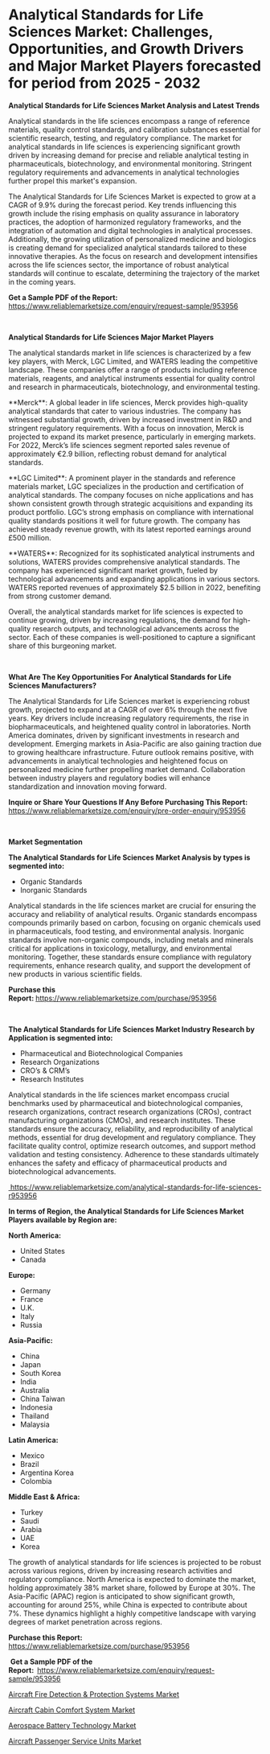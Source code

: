 <p><h1>Analytical Standards for Life Sciences Market: Challenges, Opportunities, and Growth Drivers and Major Market Players forecasted for period from 2025 - 2032</h1></p><p><strong>Analytical Standards for Life Sciences Market Analysis and Latest Trends</strong></p>
<p><p>Analytical standards in the life sciences encompass a range of reference materials, quality control standards, and calibration substances essential for scientific research, testing, and regulatory compliance. The market for analytical standards in life sciences is experiencing significant growth driven by increasing demand for precise and reliable analytical testing in pharmaceuticals, biotechnology, and environmental monitoring. Stringent regulatory requirements and advancements in analytical technologies further propel this market's expansion.</p><p>The Analytical Standards for Life Sciences Market is expected to grow at a CAGR of 9.9% during the forecast period. Key trends influencing this growth include the rising emphasis on quality assurance in laboratory practices, the adoption of harmonized regulatory frameworks, and the integration of automation and digital technologies in analytical processes. Additionally, the growing utilization of personalized medicine and biologics is creating demand for specialized analytical standards tailored to these innovative therapies. As the focus on research and development intensifies across the life sciences sector, the importance of robust analytical standards will continue to escalate, determining the trajectory of the market in the coming years.</p></p>
<p><strong>Get a Sample PDF of the Report:&nbsp;</strong> <a href="https://www.reliablemarketsize.com/enquiry/request-sample/953956?utm_campaign=1998&utm_medium=2&utm_source=Github&utm_content=ia&utm_term=07032025&utm_id=analytical-standards-for-life-sciences">https://www.reliablemarketsize.com/enquiry/request-sample/953956</a></p>
<p>&nbsp;</p>
<p><strong>Analytical Standards for Life Sciences Major Market Players</strong></p>
<p><p>The analytical standards market in life sciences is characterized by a few key players, with Merck, LGC Limited, and WATERS leading the competitive landscape. These companies offer a range of products including reference materials, reagents, and analytical instruments essential for quality control and research in pharmaceuticals, biotechnology, and environmental testing.</p><p>**Merck**: A global leader in life sciences, Merck provides high-quality analytical standards that cater to various industries. The company has witnessed substantial growth, driven by increased investment in R&D and stringent regulatory requirements. With a focus on innovation, Merck is projected to expand its market presence, particularly in emerging markets. For 2022, Merck’s life sciences segment reported sales revenue of approximately €2.9 billion, reflecting robust demand for analytical standards.</p><p>**LGC Limited**: A prominent player in the standards and reference materials market, LGC specializes in the production and certification of analytical standards. The company focuses on niche applications and has shown consistent growth through strategic acquisitions and expanding its product portfolio. LGC’s strong emphasis on compliance with international quality standards positions it well for future growth. The company has achieved steady revenue growth, with its latest reported earnings around £500 million.</p><p>**WATERS**: Recognized for its sophisticated analytical instruments and solutions, WATERS provides comprehensive analytical standards. The company has experienced significant market growth, fueled by technological advancements and expanding applications in various sectors. WATERS reported revenues of approximately $2.5 billion in 2022, benefiting from strong customer demand.</p><p>Overall, the analytical standards market for life sciences is expected to continue growing, driven by increasing regulations, the demand for high-quality research outputs, and technological advancements across the sector. Each of these companies is well-positioned to capture a significant share of this burgeoning market.</p></p>
<p>&nbsp;</p>
<p><strong>What Are The Key Opportunities For Analytical Standards for Life Sciences Manufacturers?</strong></p>
<p><p>The Analytical Standards for Life Sciences market is experiencing robust growth, projected to expand at a CAGR of over 6% through the next five years. Key drivers include increasing regulatory requirements, the rise in biopharmaceuticals, and heightened quality control in laboratories. North America dominates, driven by significant investments in research and development. Emerging markets in Asia-Pacific are also gaining traction due to growing healthcare infrastructure. Future outlook remains positive, with advancements in analytical technologies and heightened focus on personalized medicine further propelling market demand. Collaboration between industry players and regulatory bodies will enhance standardization and innovation moving forward.</p></p>
<p><strong>Inquire or Share Your Questions If Any Before Purchasing This Report:</strong> <a href="https://www.reliablemarketsize.com/enquiry/pre-order-enquiry/953956?utm_campaign=1998&utm_medium=2&utm_source=Github&utm_content=ia&utm_term=07032025&utm_id=analytical-standards-for-life-sciences">https://www.reliablemarketsize.com/enquiry/pre-order-enquiry/953956</a></p>
<p>&nbsp;</p>
<p><strong>Market Segmentation</strong></p>
<p><strong>The Analytical Standards for Life Sciences Market Analysis by types is segmented into:</strong></p>
<p><ul><li>Organic Standards</li><li>Inorganic Standards</li></ul></p>
<p><p>Analytical standards in the life sciences market are crucial for ensuring the accuracy and reliability of analytical results. Organic standards encompass compounds primarily based on carbon, focusing on organic chemicals used in pharmaceuticals, food testing, and environmental analysis. Inorganic standards involve non-organic compounds, including metals and minerals critical for applications in toxicology, metallurgy, and environmental monitoring. Together, these standards ensure compliance with regulatory requirements, enhance research quality, and support the development of new products in various scientific fields.</p></p>
<p><strong>Purchase this Report:&nbsp;</strong><a href="https://www.reliablemarketsize.com/purchase/953956?utm_campaign=1998&utm_medium=2&utm_source=Github&utm_content=ia&utm_term=07032025&utm_id=analytical-standards-for-life-sciences">https://www.reliablemarketsize.com/purchase/953956</a></p>
<p>&nbsp;</p>
<p><strong>The Analytical Standards for Life Sciences Market Industry Research by Application is segmented into:</strong></p>
<p><ul><li>Pharmaceutical and Biotechnological Companies</li><li>Research Organizations</li><li>CRO’s & CRM’s</li><li>Research Institutes</li></ul></p>
<p><p>Analytical standards in the life sciences market encompass crucial benchmarks used by pharmaceutical and biotechnological companies, research organizations, contract research organizations (CROs), contract manufacturing organizations (CMOs), and research institutes. These standards ensure the accuracy, reliability, and reproducibility of analytical methods, essential for drug development and regulatory compliance. They facilitate quality control, optimize research outcomes, and support method validation and testing consistency. Adherence to these standards ultimately enhances the safety and efficacy of pharmaceutical products and biotechnological advancements.</p></p>
<p><a href="https://www.reliablemarketsize.com/analytical-standards-for-life-sciences-r953956?utm_campaign=1998&utm_medium=2&utm_source=Github&utm_content=ia&utm_term=07032025&utm_id=analytical-standards-for-life-sciences">&nbsp;https://www.reliablemarketsize.com/analytical-standards-for-life-sciences-r953956</a></p>
<p><strong>In terms of Region, the Analytical Standards for Life Sciences Market Players available by Region are:</strong></p>
<p>
    <p> <strong> North America: </strong>
        <ul>
            <li>United States</li>
            <li>Canada</li>
        </ul>
        </p> 
    <p> <strong> Europe: </strong>
        <ul>
            <li>Germany</li>
            <li>France</li>
            <li>U.K.</li>
            <li>Italy</li>
            <li>Russia</li>
        </ul>
        </p> 
    <p> <strong> Asia-Pacific: </strong>
        <ul>
            <li>China</li>
            <li>Japan</li>
            <li>South Korea</li>
            <li>India</li>
            <li>Australia</li>
            <li>China Taiwan</li>
            <li>Indonesia</li>
            <li>Thailand</li>
            <li>Malaysia</li>
        </ul>
        </p> 
    <p> <strong> Latin America: </strong>
        <ul>
            <li>Mexico</li>
            <li>Brazil</li>
            <li>Argentina Korea</li>
            <li>Colombia</li>
        </ul>
        </p> 
    <p> <strong> Middle East & Africa: </strong>
        <ul>
            <li>Turkey</li>
            <li>Saudi</li>
            <li>Arabia</li>
            <li>UAE</li>
            <li>Korea</li>
        </ul>
    </p>
    </p>
<p><p>The growth of analytical standards for life sciences is projected to be robust across various regions, driven by increasing research activities and regulatory compliance. North America is expected to dominate the market, holding approximately 38% market share, followed by Europe at 30%. The Asia-Pacific (APAC) region is anticipated to show significant growth, accounting for around 25%, while China is expected to contribute about 7%. These dynamics highlight a highly competitive landscape with varying degrees of market penetration across regions.</p></p>
<p><strong>Purchase this Report: </strong><a href="https://www.reliablemarketsize.com/purchase/953956?utm_campaign=1998&utm_medium=2&utm_source=Github&utm_content=ia&utm_term=07032025&utm_id=analytical-standards-for-life-sciences">https://www.reliablemarketsize.com/purchase/953956</a></p>
<p>&nbsp;<strong>Get a Sample PDF of the Report:&nbsp;&nbsp;</strong><a href="https://www.reliablemarketsize.com/enquiry/request-sample/953956?utm_campaign=1998&utm_medium=2&utm_source=Github&utm_content=ia&utm_term=07032025&utm_id=analytical-standards-for-life-sciences">https://www.reliablemarketsize.com/enquiry/request-sample/953956</a></p>
<p><strong></strong></p>
<p><p><a href="https://github.com/mafuzakirju/Market-Research-Report-List-1/blob/main/aircraft-fire-detection-protection-systems-market.md?utm_campaign=1998&utm_medium=2&utm_source=Github&utm_content=ia&utm_term=07032025&utm_id=analytical-standards-for-life-sciences">Aircraft Fire Detection & Protection Systems Market</a></p><p><a href="https://github.com/laishasymur/Market-Research-Report-List-1/blob/main/aircraft-cabin-comfort-system-market.md?utm_campaign=1998&utm_medium=2&utm_source=Github&utm_content=ia&utm_term=07032025&utm_id=analytical-standards-for-life-sciences">Aircraft Cabin Comfort System Market</a></p><p><a href="https://github.com/cherrivacius/Market-Research-Report-List-1/blob/main/aerospace-battery-technology-market.md?utm_campaign=1998&utm_medium=2&utm_source=Github&utm_content=ia&utm_term=07032025&utm_id=analytical-standards-for-life-sciences">Aerospace Battery Technology Market</a></p><p><a href="https://github.com/dringals/Market-Research-Report-List-6/blob/main/aircraft-passenger-service-units-market.md?utm_campaign=1998&utm_medium=2&utm_source=Github&utm_content=ia&utm_term=07032025&utm_id=analytical-standards-for-life-sciences">Aircraft Passenger Service Units Market</a></p></p>